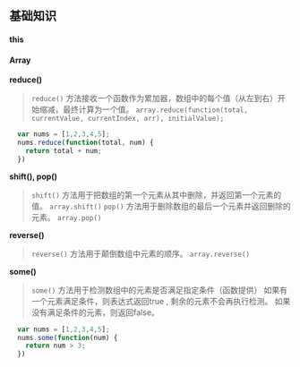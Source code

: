 ## 基础知识

#### this

#### Array
**reduce()**
> `reduce()` 方法接收一个函数作为累加器，数组中的每个值（从左到右）开始缩减，最终计算为一个值。
> `array.reduce(function(total, currentValue, currentIndex, arr), initialValue);`
```js
  var nums = [1,2,3,4,5];
  nums.reduce(function(total, num) {
    return total + num;
  })
```

**shift(), pop()**
> `shift()` 方法用于把数组的第一个元素从其中删除，并返回第一个元素的值。
> `array.shift()`
> `pop()` 方法用于删除数组的最后一个元素并返回删除的元素。
> `array.pop()`

**reverse()**
> `reverse()` 方法用于颠倒数组中元素的顺序。
> `array.reverse()`

**some()**
> `some()` 方法用于检测数组中的元素是否满足指定条件（函数提供）
  如果有一个元素满足条件，则表达式返回true , 剩余的元素不会再执行检测。
  如果没有满足条件的元素，则返回false。
```js
  var nums = [1,2,3,4,5];
  nums.some(function(num) {
    return num > 3;
  })
```
